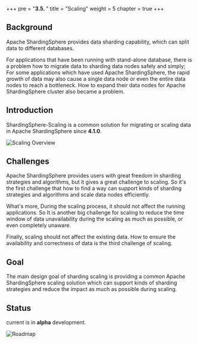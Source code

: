 +++
pre = "<b>3.5. </b>"
title = "Scaling"
weight = 5
chapter = true
+++

## Background
 
Apache ShardingSphere provides data sharding capability, which can split data to different databases.

For applications that have been running with stand-alone database, there is a problem how to migrate data to sharding data nodes safely and simply;
For some applications which have used Apache ShardingSphere, the rapid growth of data may also cause a single data node or even the entire data nodes to reach a bottleneck.
How to expand their data nodes for Apache ShardingSphere cluster also became a problem.

## Introduction

ShardingSphere-Scaling is a common solution for migrating or scaling data in Apache ShardingSphere since **4.1.0**.

![Scaling Overview](https://shardingsphere.apache.org/document/current/img/scaling/scaling-overview.en.png)

## Challenges

Apache ShardingSphere provides users with great freedom in sharding strategies and algorithms, but it gives a great challenge to scaling.
So it's the first challenge that how to find a way can support kinds of sharding strategies and algorithms and scale data nodes efficiently.

What's more, During the scaling process, it should not affect the running applications. 
So It is another big challenge for scaling to reduce the time window of data unavailability during the scaling as much as possible, or even completely unaware.

Finally, scaling should not affect the existing data. How to ensure the availability and correctness of data is the third challenge of scaling.

## Goal

The main design goal of sharding scaling is providing a common Apache ShardingSphere scaling solution which can support kinds of sharding strategies and reduce the impact as much as possible during scaling.

## Status

current is in **alpha** development.

![Roadmap](https://shardingsphere.apache.org/document/current/img/scaling/roadmap.en.png)
